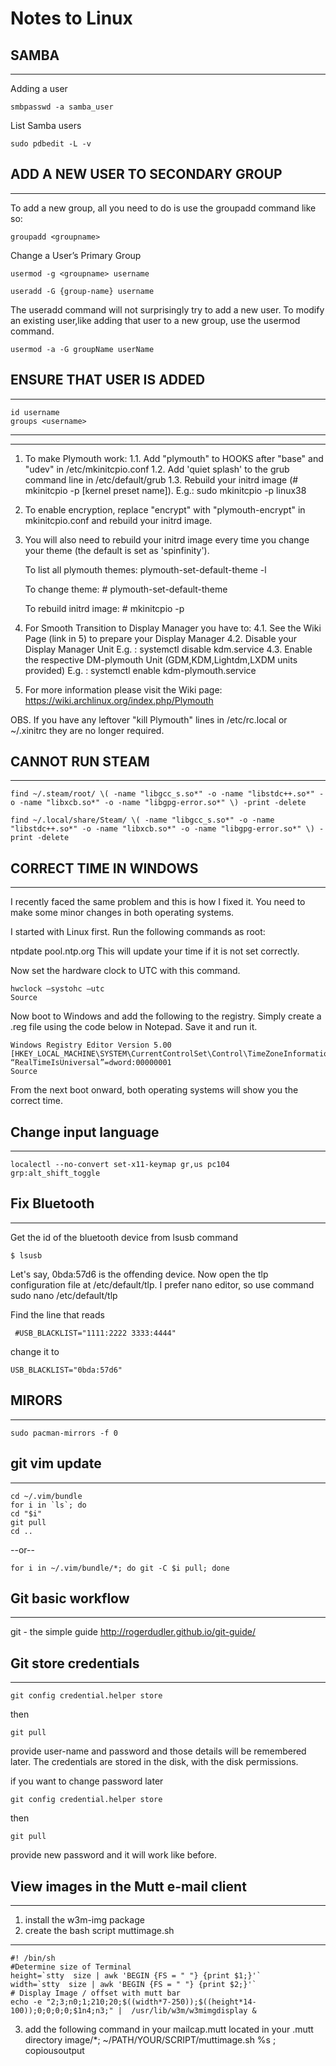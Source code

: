 ﻿#	Notes to Linux


## SAMBA                               
----------------------------------------------
Adding a user   
    
    smbpasswd -a samba_user
List Samba users    
    
    sudo pdbedit -L -v

##     ADD A NEW USER TO SECONDARY GROUP   
----------------------------------------------
To add a new group, all you need to do is 
use the groupadd command like so:
    
    groupadd <groupname>
Change a User’s Primary Group
    
    usermod -g <groupname> username

    useradd -G {group-name} username
The useradd command will not surprisingly try to add a new user.
To modify an existing user,like 
adding that user to a new group,
use the usermod command.

    usermod -a -G groupName userName

##     ENSURE THAT USER IS ADDED            
----------------------------------------------
    id username
    groups <username>

----------------------------------------------

----------------------------------------------
1. To make Plymouth work:
     1.1. Add "plymouth" to HOOKS after "base" and "udev" in /etc/mkinitcpio.conf
     1.2. Add 'quiet splash' to the grub command line in /etc/default/grub
     1.3. Rebuild your initrd image (# mkinitcpio -p [kernel preset name]).
          E.g.: sudo mkinitcpio -p linux38

2. To enable encryption, replace "encrypt" with "plymouth-encrypt" in
   mkinitcpio.conf and rebuild your initrd image.

3. You will also need to rebuild your initrd image every time you change your theme
   (the default is set as 'spinfinity').

   To list all plymouth themes:
       plymouth-set-default-theme -l

   To change theme:
       # plymouth-set-default-theme <theme>

   To rebuild initrd image:
       # mkinitcpio -p <kernel present name>

4. For Smooth Transition to Display Manager you have to:
     4.1. See the Wiki Page (link in 5) to prepare your Display Manager
     4.2. Disable your Display Manager Unit 
          E.g. : systemctl disable kdm.service
     4.3. Enable the respective DM-plymouth Unit (GDM,KDM,Lightdm,LXDM units provided)
          E.g. : systemctl enable kdm-plymouth.service

5. For more information please visit the Wiki page:
   https://wiki.archlinux.org/index.php/Plymouth

OBS. If you have any leftover "kill Plymouth" lines in /etc/rc.local or ~/.xinitrc
     they are no longer required.
     

##      CANNOT RUN STEAM                    
----------------------------------------------
	find ~/.steam/root/ \( -name "libgcc_s.so*" -o -name "libstdc++.so*" -o -name "libxcb.so*" -o -name "libgpg-error.so*" \) -print -delete
	
    find ~/.local/share/Steam/ \( -name "libgcc_s.so*" -o -name "libstdc++.so*" -o -name "libxcb.so*" -o -name "libgpg-error.so*" \) -print -delete



##     CORRECT TIME IN WINDOWS              
----------------------------------------------
I recently faced the same problem and this is how I fixed it. You need to make some minor changes in both operating systems.

I started with Linux first. Run the following commands as root:

ntpdate pool.ntp.org
This will update your time if it is not set correctly.

Now set the hardware clock to UTC with this command.

	hwclock –systohc –utc
	Source

Now boot to Windows and add the following to the registry. Simply create a .reg file using the code below in Notepad. Save it and run it.

	Windows Registry Editor Version 5.00
	[HKEY_LOCAL_MACHINE\SYSTEM\CurrentControlSet\Control\TimeZoneInformation]
	“RealTimeIsUniversal”=dword:00000001
	Source

From the next boot onward, both operating systems will show you the correct time.

##	Change input language
-------------------------------------------------
	localectl --no-convert set-x11-keymap gr,us pc104  grp:alt_shift_toggle

##     Fix Bluetooth                        
----------------------------------------------
Get the id of the bluetooth device from lsusb command
	
    $ lsusb
Let's say, 0bda:57d6 is the offending device. Now open the tlp configuration file at /etc/default/tlp. I prefer nano editor, so use command sudo nano /etc/default/tlp

Find the line that reads

	 #USB_BLACKLIST="1111:2222 3333:4444"
change it to

	USB_BLACKLIST="0bda:57d6"

##             MIRORS                       
----------------------------------------------
 	
    sudo pacman-mirrors -f 0


##            git vim update               
----------------------------------------------
	cd ~/.vim/bundle
	for i in `ls`; do
  	cd "$i"
  	git pull
  	cd ..
  
  --or--
  
	for i in ~/.vim/bundle/*; do git -C $i pull; done

##	Git basic workflow
----------------------------------------------
git - the simple guide
	http://rogerdudler.github.io/git-guide/


##	Git store credentials                 
----------------------------------------------
	git config credential.helper store
then

 	git pull
provide user-name and password and those details will be remembered later. The credentials are stored in the disk, with the disk permissions.

if you want to change password later

	git config credential.helper store 
then

 	git pull
provide new password and it will work like before.

## View images in the Mutt e-mail client
----------------------------------------------
1. install the w3m-img package 
2. create the bash script muttimage.sh
***
	#! /bin/sh
	#Determine size of Terminal
	height=`stty  size | awk 'BEGIN {FS = " "} {print $1;}'`
	width=`stty  size | awk 'BEGIN {FS = " "} {print $2;}'`
	# Display Image / offset with mutt bar
	echo -e "2;3;n0;1;210;20;$((width*7-250));$((height*14-100));0;0;0;0;$1n4;n3;" |  /usr/lib/w3m/w3mimgdisplay &
3.  add the following command in your mailcap.mutt located in your .mutt directory
    	image/*; ~/PATH/YOUR/SCRIPT/muttimage.sh %s ; copiousoutput

## 
